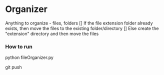 # Organizer
Anything to organize - files, folders
[] If the file extension folder already exists, then move the files to the existing folder/directory
[] Else create the "extension" directory and then move the files

### How to run
python fileOrganizer.py

git push